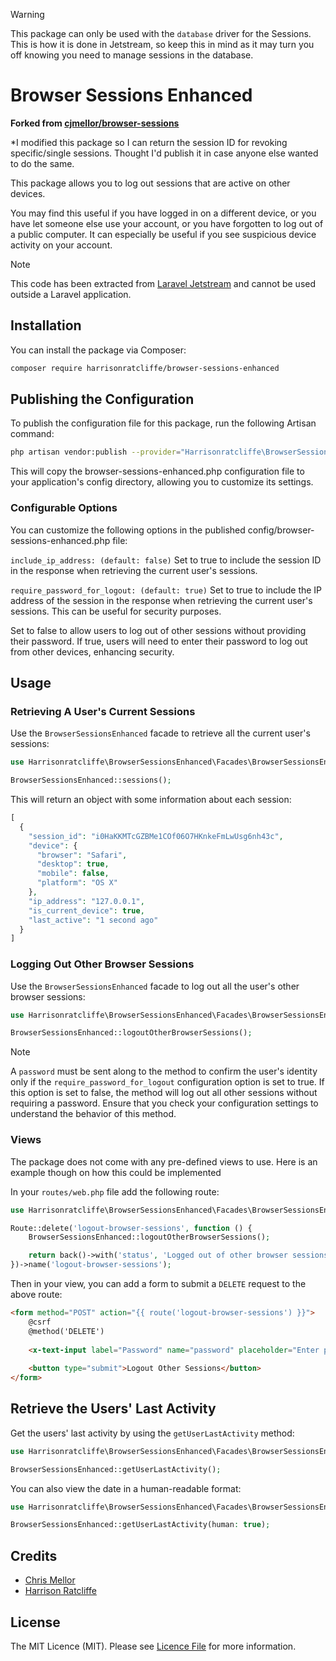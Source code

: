 > [!WARNING]
>
> This package can only be used with the `database` driver for the Sessions. This is how it is done in Jetstream, so keep this in mind as it may turn you off knowing you need to manage sessions in the database.

# Browser Sessions Enhanced

**Forked from [cjmellor/browser-sessions](https://github.com/cjmellor/browser-sessions)**

*I modified this package so I can return the session ID for revoking specific/single sessions. Thought I'd publish it in case anyone else wanted to do the same.

This package allows you to log out sessions that are active on other devices.

You may find this useful if you have logged in on a different device, or you have let someone else use your account, or you have forgotten to log out of a public computer. It can especially be useful if you see suspicious device activity on your account.

> [!NOTE]
> 
> This code has been extracted from [Laravel Jetstream](https://jetstream.laravel.com) and cannot be used outside a Laravel application.

## Installation

You can install the package via Composer:

```bash
composer require harrisonratcliffe/browser-sessions-enhanced
```

## Publishing the Configuration

To publish the configuration file for this package, run the following Artisan command:

```bash
php artisan vendor:publish --provider="Harrisonratcliffe\BrowserSessionsEnhanced\BrowserSessionsEnhancedServiceProvider"
```
This will copy the browser-sessions-enhanced.php configuration file to your application's config directory, allowing you to customize its settings.

### Configurable Options
You can customize the following options in the published config/browser-sessions-enhanced.php file:

`include_ip_address: (default: false)`
Set to true to include the session ID in the response when retrieving the current user's sessions.

`require_password_for_logout: (default: true)`
Set to true to include the IP address of the session in the response when retrieving the current user's sessions. This can be useful for security purposes.

Set to false to allow users to log out of other sessions without providing their password. If true, users will need to enter their password to log out from other devices, enhancing security.

## Usage

### Retrieving A User's Current Sessions

Use the `BrowserSessionsEnhanced` facade to retrieve all the current user's sessions:

```php
use Harrisonratcliffe\BrowserSessionsEnhanced\Facades\BrowserSessionsEnhanced;

BrowserSessionsEnhanced::sessions();
```

This will return an object with some information about each session:

```php
[
  {
    "session_id": "i0HaKKMTcGZBMe1COf06O7HKnkeFmLwUsg6nh43c",
    "device": {
      "browser": "Safari",
      "desktop": true,
      "mobile": false,
      "platform": "OS X"
    },
    "ip_address": "127.0.0.1",
    "is_current_device": true,
    "last_active": "1 second ago"
  }
]
```

### Logging Out Other Browser Sessions

Use the `BrowserSessionsEnhanced` facade to log out all the user's other browser sessions:

```php
use Harrisonratcliffe\BrowserSessionsEnhanced\Facades\BrowserSessionsEnhanced;

BrowserSessionsEnhanced::logoutOtherBrowserSessions();
```

> [!NOTE]
> 
> A `password` must be sent along to the method to confirm the user's identity only if the `require_password_for_logout` configuration option is set to true. If this option is set to false, the method will log out all other sessions without requiring a password. Ensure that you check your configuration settings to understand the behavior of this method.

### Views

The package does not come with any pre-defined views to use. Here is an example though on how this could be implemented

In your `routes/web.php` file add the following route:

```php
use Harrisonratcliffe\BrowserSessionsEnhanced\Facades\BrowserSessionsEnhanced;

Route::delete('logout-browser-sessions', function () {
    BrowserSessionsEnhanced::logoutOtherBrowserSessions();

    return back()->with('status', 'Logged out of other browser sessions.');
})->name('logout-browser-sessions');
```

Then in your view, you can add a form to submit a `DELETE` request to the above route:

```html
<form method="POST" action="{{ route('logout-browser-sessions') }}">
    @csrf
    @method('DELETE')
    
    <x-text-input label="Password" name="password" placeholder="Enter password" type="password" />
    
    <button type="submit">Logout Other Sessions</button>
</form>
```

## Retrieve the Users' Last Activity

Get the users' last activity by using the `getUserLastActivity` method:

```php
use Harrisonratcliffe\BrowserSessionsEnhanced\Facades\BrowserSessionsEnhanced;

BrowserSessionsEnhanced::getUserLastActivity();
```

You can also view the date in a human-readable format:

```php
use Harrisonratcliffe\BrowserSessionsEnhanced\Facades\BrowserSessionsEnhanced;

BrowserSessionsEnhanced::getUserLastActivity(human: true);
```

## Credits

 - [Chris Mellor](https://github.com/cjmellor)
 - [Harrison Ratcliffe](https://github.com/harrisonratcliffe)

## License

The MIT Licence (MIT). Please see [Licence File](LICENSE) for more information.
